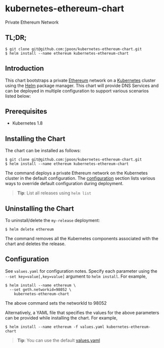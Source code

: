 # kubernetes-ethereum-chart

Private Ethereum Network

## TL;DR;

```console
$ git clone git@github.com:jpoon/kubernetes-ethereum-chart.git
$ helm install --name ethereum kubernetes-ethereum-chart
```

## Introduction

This chart bootstraps a private [Ethereum](https://www.ethereum.org/) network on a [Kubernetes](http://kubernetes.io) cluster using the [Helm](https://helm.sh) package manager. This chart will provide DNS Services and can be deployed in multiple configuration to support various scenarios listed below:

## Prerequisites

* Kubernetes 1.8

## Installing the Chart

The chart can be installed as follows:

```console
$ git clone git@github.com:jpoon/kubernetes-ethereum-chart.git
$ helm install --name ethereum kubernetes-ethereum-chart
```

The command deploys a private Ethereum network on the Kubernetes cluster in the default configuration. The [configuration](#configuration) section lists various ways to override default configuration during deployment.

> **Tip**: List all releases using `helm list`

## Uninstalling the Chart

To uninstall/delete the `my-release` deployment:

```console
$ helm delete ethereum
```

The command removes all the Kubernetes components associated with the chart and deletes the release.

## Configuration

See `values.yaml` for configuration notes. Specify each parameter using the `--set key=value[,key=value]` argument to `helm install`. For example,

```console
$ helm install --name ethereum \
  --set geth.networkid=98052 \
    kubernetes-ethereum-chart
```

The above command sets the networkId to 98052

Alternatively, a YAML file that specifies the values for the above parameters can be provided while installing the chart. For example,

```console
$ helm install --name ethereum -f values.yaml kubernetes-ethereum-chart
```

> **Tip**: You can use the default [values.yaml](values.yaml)
